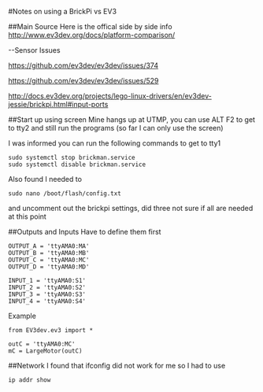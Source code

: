 #Notes on using a BrickPi vs EV3

##Main Source
Here is the offical side by side info http://www.ev3dev.org/docs/platform-comparison/

--Sensor Issues

https://github.com/ev3dev/ev3dev/issues/374

https://github.com/ev3dev/ev3dev/issues/529

http://docs.ev3dev.org/projects/lego-linux-drivers/en/ev3dev-jessie/brickpi.html#input-ports


##Start up using screen
Mine hangs up at UTMP, you can use ALT F2 to get to tty2 and still run the programs (so far I can only use the screen)

I was informed you can run the following commands to get to tty1

```
sudo systemctl stop brickman.service
sudo systemctl disable brickman.service
```

Also found I needed to 

```
sudo nano /boot/flash/config.txt
```

and uncomment out the brickpi settings, did three not sure if all are needed at this point

##Outputs and Inputs
Have to define them first
```
OUTPUT_A = 'ttyAMA0:MA'
OUTPUT_B = 'ttyAMA0:MB'
OUTPUT_C = 'ttyAMA0:MC'
OUTPUT_D = 'ttyAMA0:MD'

INPUT_1 = 'ttyAMA0:S1'
INPUT_2 = 'ttyAMA0:S2'
INPUT_3 = 'ttyAMA0:S3'
INPUT_4 = 'ttyAMA0:S4'
```

Example
```
from EV3dev.ev3 import *

outC = 'ttyAMA0:MC'
mC = LargeMotor(outC)
```

##Network
I found that ifconfig did not work for me so I had to use
```
ip addr show
```
